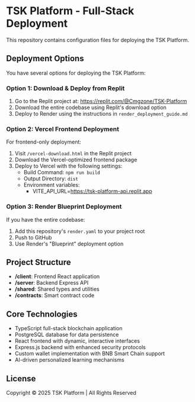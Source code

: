 # TSK Platform - Full-Stack Deployment

This repository contains configuration files for deploying the TSK Platform.

## Deployment Options

You have several options for deploying the TSK Platform:

### Option 1: Download & Deploy from Replit

1. Go to the Replit project at: https://replit.com/@Cmgzone/TSK-Platform
2. Download the entire codebase using Replit's download option
3. Deploy to Render using the instructions in `render_deployment_guide.md`

### Option 2: Vercel Frontend Deployment

For frontend-only deployment:

1. Visit `/vercel-download.html` in the Replit project
2. Download the Vercel-optimized frontend package
3. Deploy to Vercel with the following settings:
   - Build Command: `npm run build`
   - Output Directory: `dist`
   - Environment variables:
     - VITE_API_URL=https://tsk-platform-api.replit.app

### Option 3: Render Blueprint Deployment

If you have the entire codebase:

1. Add this repository's `render.yaml` to your project root
2. Push to GitHub
3. Use Render's "Blueprint" deployment option

## Project Structure

- **/client**: Frontend React application
- **/server**: Backend Express API
- **/shared**: Shared types and utilities
- **/contracts**: Smart contract code

## Core Technologies

- TypeScript full-stack blockchain application
- PostgreSQL database for data persistence
- React frontend with dynamic, interactive interfaces
- Express.js backend with enhanced security protocols
- Custom wallet implementation with BNB Smart Chain support
- AI-driven personalized learning mechanisms

## License

Copyright © 2025 TSK Platform | All Rights Reserved
